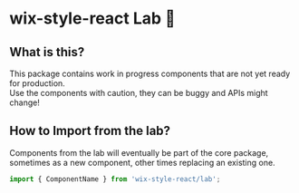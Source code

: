 # wix-style-react Lab 🧪
## What is this?
This package contains work in progress components that are not yet ready for production.<br/>
Use the components with caution, they can be buggy and APIs might change!

## How to Import from the lab?
Components from the lab will eventually be part of the core package, sometimes as a new component, other times replacing an existing one.

```js
import { ComponentName } from 'wix-style-react/lab';
```
